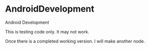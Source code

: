 AndroidDevelopment
==================

Android Development

This is testing code only. It may not work.

Once there is a completed working version. I will make another node.

